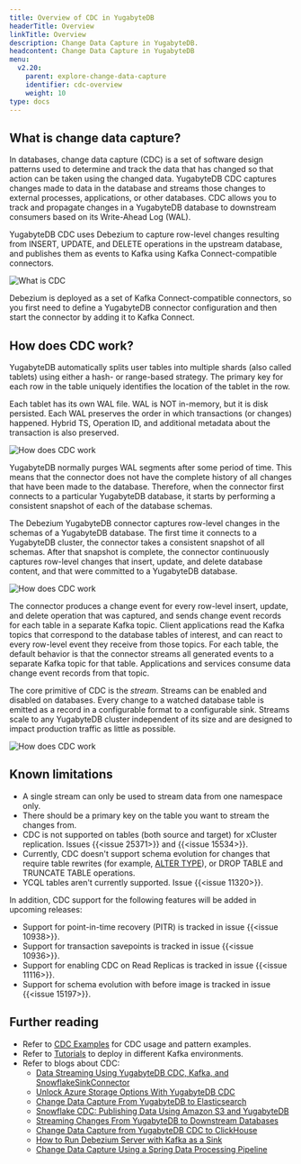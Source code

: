 ```yaml
---
title: Overview of CDC in YugabyteDB
headerTitle: Overview
linkTitle: Overview
description: Change Data Capture in YugabyteDB.
headcontent: Change Data Capture in YugabyteDB
menu:
  v2.20:
    parent: explore-change-data-capture
    identifier: cdc-overview
    weight: 10
type: docs
---
```


## What is change data capture?

In databases, change data capture (CDC) is a set of software design patterns used to determine and track the data that has changed so that action can be taken using the changed data. YugabyteDB CDC captures changes made to data in the database and streams those changes to external processes, applications, or other databases. CDC allows you to track and propagate changes in a YugabyteDB database to downstream consumers based on its Write-Ahead Log (WAL).

YugabyteDB CDC uses Debezium to capture row-level changes resulting from INSERT, UPDATE, and DELETE operations in the upstream database, and publishes them as events to Kafka using Kafka Connect-compatible connectors.

![What is CDC](/images/explore/cdc-overview-what.png)

Debezium is deployed as a set of Kafka Connect-compatible connectors, so you first need to define a YugabyteDB connector configuration and then start the connector by adding it to Kafka Connect.

## How does CDC work?

YugabyteDB automatically splits user tables into multiple shards (also called tablets) using either a hash- or range-based strategy. The primary key for each row in the table uniquely identifies the location of the tablet in the row.

Each tablet has its own WAL file. WAL is NOT in-memory, but it is disk persisted. Each WAL preserves the order in which transactions (or changes) happened. Hybrid TS, Operation ID, and additional metadata about the transaction is also preserved.

![How does CDC work](/images/explore/cdc-overview-work2.png)

YugabyteDB normally purges WAL segments after some period of time. This means that the connector does not have the complete history of all changes that have been made to the database. Therefore, when the connector first connects to a particular YugabyteDB database, it starts by performing a consistent snapshot of each of the database schemas.

The Debezium YugabyteDB connector captures row-level changes in the schemas of a YugabyteDB database. The first time it connects to a YugabyteDB cluster, the connector takes a consistent snapshot of all schemas. After that snapshot is complete, the connector continuously captures row-level changes that insert, update, and delete database content, and that were committed to a YugabyteDB database.

![How does CDC work](/images/explore/cdc-overview-work.png)

The connector produces a change event for every row-level insert, update, and delete operation that was captured, and sends change event records for each table in a separate Kafka topic. Client applications read the Kafka topics that correspond to the database tables of interest, and can react to every row-level event they receive from those topics. For each table, the default behavior is that the connector streams all generated events to a separate Kafka topic for that table. Applications and services consume data change event records from that topic.

The core primitive of CDC is the _stream_. Streams can be enabled and disabled on databases. Every change to a watched database table is emitted as a record in a configurable format to a configurable sink. Streams scale to any YugabyteDB cluster independent of its size and are designed to impact production traffic as little as possible.

![How does CDC work](/images/explore/cdc-overview-work3.png)

## Known limitations

* A single stream can only be used to stream data from one namespace only.
* There should be a primary key on the table you want to stream the changes from.
* CDC is not supported on tables (both source and target) for xCluster replication. Issues {{<issue 25371>}} and {{<issue 15534>}}.
* Currently, CDC doesn't support schema evolution for changes that require table rewrites (for example, [ALTER TYPE](../../../api/ysql/the-sql-language/statements/ddl_alter_table/#alter-type-with-table-rewrite)), or DROP TABLE and TRUNCATE TABLE operations.
* YCQL tables aren't currently supported. Issue {{<issue 11320>}}.

In addition, CDC support for the following features will be added in upcoming releases:

* Support for point-in-time recovery (PITR) is tracked in issue {{<issue 10938>}}.
* Support for transaction savepoints is tracked in issue {{<issue 10936>}}.
* Support for enabling CDC on Read Replicas is tracked in issue {{<issue 11116>}}.
* Support for schema evolution with before image is tracked in issue {{<issue 15197>}}.

## Further reading

* Refer to [CDC Examples](https://github.com/yugabyte/cdc-examples/tree/main) for CDC usage and pattern examples.
* Refer to [Tutorials](/stable/tutorials/cdc-tutorials/) to deploy in different Kafka environments.
* Refer to blogs about CDC:
  * [Data Streaming Using YugabyteDB CDC, Kafka, and SnowflakeSinkConnector](https://www.yugabyte.com/blog/data-streaming-using-yugabytedb-cdc-kafka-and-snowflakesinkconnector/)
  * [Unlock Azure Storage Options With YugabyteDB CDC](https://www.yugabyte.com/blog/unlocking-azure-storage-options-with-yugabytedb-cdc/)
  * [Change Data Capture From YugabyteDB to Elasticsearch](https://www.yugabyte.com/blog/change-data-capture-cdc-yugabytedb-elasticsearch/)
  * [Snowflake CDC: Publishing Data Using Amazon S3 and YugabyteDB](https://www.yugabyte.com/blog/snowflake-cdc-publish-data-using-amazon-s3-yugabytedb/)
  * [Streaming Changes From YugabyteDB to Downstream Databases](https://www.yugabyte.com/blog/streaming-changes-yugabytedb-cdc-downstream-databases/)
  * [Change Data Capture from YugabyteDB CDC to ClickHouse](https://www.yugabyte.com/blog/change-data-capture-cdc-yugabytedb-clickhouse/)
  * [How to Run Debezium Server with Kafka as a Sink](https://www.yugabyte.com/blog/change-data-capture-cdc-run-debezium-server-kafka-sink/)
  * [Change Data Capture Using a Spring Data Processing Pipeline](https://www.yugabyte.com/blog/change-data-capture-cdc-spring-data-processing-pipeline/)
